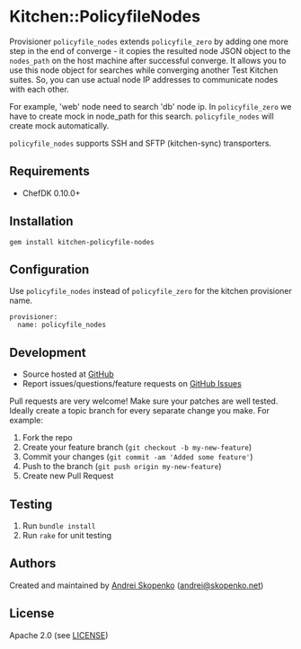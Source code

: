 # Kitchen::PolicyfileNodes

Provisioner `policyfile_nodes` extends `policyfile_zero` by adding one more step in the end of converge - it copies the resulted node
JSON object to the `nodes_path` on the host machine after successful converge. It allows you to use this node object for searches while converging another
Test Kitchen suites. So, you can use actual node IP addresses to communicate nodes with each other.

For example, 'web' node need to search 'db' node ip.
In `policyfile_zero` we have to create mock in node_path for this search. `policyfile_nodes` will create mock automatically.

`policyfile_nodes` supports SSH and SFTP (kitchen-sync) transporters.

## Requirements

* ChefDK 0.10.0+

## Installation

```
gem install kitchen-policyfile-nodes
```

## Configuration

Use `policyfile_nodes` instead of `policyfile_zero` for the kitchen provisioner name.

```
provisioner:
  name: policyfile_nodes
```

## Development

* Source hosted at [GitHub][repo]
* Report issues/questions/feature requests on [GitHub Issues][issues]

Pull requests are very welcome! Make sure your patches are well tested.
Ideally create a topic branch for every separate change you make. For
example:

1. Fork the repo
2. Create your feature branch (`git checkout -b my-new-feature`)
3. Commit your changes (`git commit -am 'Added some feature'`)
4. Push to the branch (`git push origin my-new-feature`)
5. Create new Pull Request

## Testing

1. Run `bundle install`
2. Run `rake` for unit testing

## Authors

Created and maintained by [Andrei Skopenko][author] (<andrei@skopenko.net>)

## License

Apache 2.0 (see [LICENSE][license])


[author]:           https://github.com/scopenco
[issues]:           https://github.com/scopenco/kitchen-policyfile-nodes/issues
[license]:          https://github.com/scopenco/kitchen-policyfile-nodes/blob/master/LICENSE
[repo]:             https://github.com/scopenco/kitchen-policyfile-nodes
[driver_usage]:     http://docs.kitchen-ci.org/drivers/usage
[chef_omnibus_dl]:  http://www.getchef.com/chef/install/
